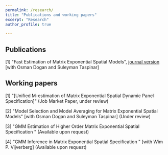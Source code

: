 ```yaml
---
permalink: /research/
title: "Publications and working papers"
excerpt: "Research"
author_profile: true

---
```

## Publications

[1] "Fast Estimation of Matrix Exponential Spatial Models", [journal version](http://yeyang1.github.io/files/journal_version.pdf) [with Osman Dogan and Suleyman Taspinar] 

## Working papers

[1] "[Unified M-estimation of Matrix Exponential Spatial Dynamic Panel Specification]" (Job Market Paper, under review)

[2] "Model Selection and Model Averaging for Matrix Exponential Spatial Models" [with Osman Dogan and Suleyman Taspinar] (Under review)

[3] "GMM Estimation of Higher Order Matrix Exponential Spatial Specification " (Available upon request)	

[4] "GMM Inference in Matrix Exponential Spatial Specification " [with Wim P. Vijverberg] (Available upon request)


